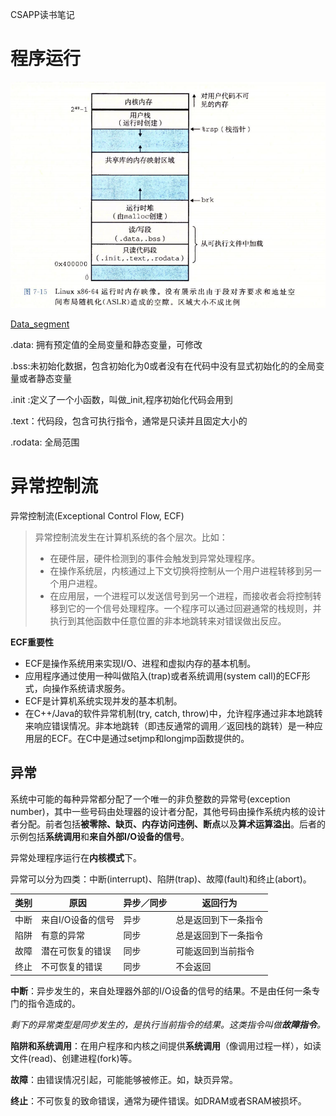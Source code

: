CSAPP读书笔记

# 程序运行

![运行时内存映像](./运行时内存映像.png)

[Data_segment](https://en.wikipedia.org/wiki/Data_segment#Data)

.data: 拥有预定值的全局变量和静态变量，可修改

.bss:未初始化数据，包含初始化为0或者没有在代码中没有显式初始化的的全局变量或者静态变量



.init :定义了一个小函数，叫做_init,程序初始化代码会用到

.text：代码段，包含可执行指令，通常是只读并且固定大小的

.rodata: 全局范围	

# 异常控制流

异常控制流(Exceptional Control Flow, ECF)

> 异常控制流发生在计算机系统的各个层次。比如：
>
> - 在硬件层，硬件检测到的事件会触发到异常处理程序。
> - 在操作系统层，内核通过上下文切换将控制从一个用户进程转移到另一个用户进程。
> - 在应用层，一个进程可以发送信号到另一个进程，而接收者会将控制转移到它的一个信号处理程序。一个程序可以通过回避通常的栈规则，并执行到其他函数中任意位置的非本地跳转来对错误做出反应。

**ECF重要性**

- ECF是操作系统用来实现I/O、进程和虚拟内存的基本机制。
- 应用程序通过使用一种叫做陷入(trap)或者系统调用(system call)的ECF形式，向操作系统请求服务。
- ECF是计算机系统实现并发的基本机制。
- 在C++/Java的软件异常机制(try, catch, throw)中，允许程序通过非本地跳转来响应错误情况。非本地跳转（即违反通常的调用／返回栈的跳转）是一种应用层的ECF。在C中是通过setjmp和longjmp函数提供的。

## 异常

系统中可能的每种异常都分配了一个唯一的非负整数的异常号(exception number)，其中一些号码由处理器的设计者分配，其他号码由操作系统内核的设计者分配。前者包括**被零除、缺页、内存访问违例、断点**以及**算术运算溢出**。后者的示例包括**系统调用**和**来自外部I/O设备的信号**。

异常处理程序运行在**内核模式**下。

异常可以分为四类：中断(interrupt)、陷阱(trap)、故障(fault)和终止(abort)。

| 类别 | 原因              | 异步／同步 | 返回行为             |
| ---- | ----------------- | ---------- | -------------------- |
| 中断 | 来自I/O设备的信号 | 异步       | 总是返回到下一条指令 |
| 陷阱 | 有意的异常        | 同步       | 总是返回到下一条指令 |
| 故障 | 潜在可恢复的错误  | 同步       | 可能返回到当前指令   |
| 终止 | 不可恢复的错误    | 同步       | 不会返回             |

**中断**：异步发生的，来自处理器外部的I/O设备的信号的结果。不是由任何一条专门的指令造成的。

*剩下的异常类型是同步发生的，是执行当前指令的结果。这类指令叫做**故障指令**。*

**陷阱和系统调用**：在用户程序和内核之间提供**系统调用**（像调用过程一样），如读文件(read)、创建进程(fork)等。

**故障**：由错误情况引起，可能能够被修正。如，缺页异常。

**终止**：不可恢复的致命错误，通常为硬件错误。如DRAM或者SRAM被损坏。